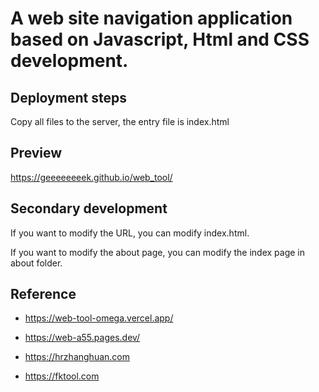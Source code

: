# A web site navigation application based on Javascript, Html and CSS development.

## Deployment steps

Copy all files to the server, the entry file is index.html


## Preview

https://geeeeeeeek.github.io/web_tool/


## Secondary development

If you want to modify the URL, you can modify index.html.

If you want to modify the about page, you can modify the index page in about folder.


## Reference

- https://web-tool-omega.vercel.app/

- https://web-a55.pages.dev/

- https://hrzhanghuan.com

- https://fktool.com
